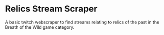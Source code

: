 # Relics Stream Scraper
 A basic twitch webscraper to find streams relating to relics of the past in the Breath of the Wild game category.
